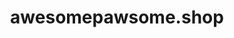 ---
title: "awesomepawsome.shop"
info: "A POC secure e-commerce webapp supporting Stripe and Cloudinary integration. Written in React and Node"
technologies: "react, node, mongodb"
link: "https://awesomepawsome.shop"
source: "https://github.com/evanderleng/awesomepawsome-revamped"
---